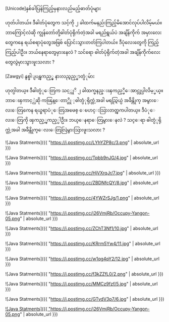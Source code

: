 [Unicode]နှစ်ခါပြန်ကြည့်မှနားလည်မည့်ဓာတ်ပုံများ

ဟုတ်ပါတယ်။ ဒီဓါတ်ပုံတွေက သင့်ကို ၂ ခါထက်မနည်းကြည့်မိအောင်လုပ်ပါလိမ့်မယ်။ ဘာကြောင့်လဲဆို ကျွန်တော်တို့ဓါတ်ပုံရိုက်တဲ့အခါ မရည်ရွယ်ပဲ အချိန်ကိုက် အမှားလေးတွေကနေ ရယ်စရာပုံတွေအဖြစ် ပြောင်းသွားတတ်ကြပါတယ်။ ဒီပုံလေးတွေကို ကြည့်ကြည့်ပါဦး။ ဘယ်နေရာတွေမှားနေလဲ ? သင်ရော ဓါတ်ပုံရိုက်တဲ့အခါ အချိန်ကိုက်လေးတွေလွဲမှားသွားဖူးသလား ?

[Zawgyi] နွစ္ခါျပန္ၾကည့္မွ နားလည္မည့္ဓာတ္ပံုမ်ား

ဟုတ္ပါတယ္။ ဒီဓါတ္ပံုေတြက သင့္ကုိ ၂ ခါထက္မနည္းၾကည့္မိေအာင္လုပ္ပါလိမ့္မယ္။ ဘာေၾကာင့္လဲဆို ကၽြန္ေတာ္တို ့ဓါတ္ပံုရိုက္တဲ့အခါ မရည္ရြယ္ပဲ အခ်ိန္ကိုက္ အမွားေလးေတြကေန ရယ္စရာပံုေတြအၿဖစ္ ေၿပာင္းသြားတတ္ၾကပါတယ္။ ဒီပံုေလးေတြကို ၾကည့္ၾကည့္ပါဦး။ ဘယ္ေနရာေတြမွားေနလဲ ? သင္ေရာ ဓါတ္ပံုရိုက္တဲ့အခါ အခ်ိန္ကိုက္ေလးေတြလြဲမွားသြားဖူးသလား ?

![Java Statments]({{ "https://i.postimg.cc/LYhYZP8c/3.png" | absolute_url }})

![Java Statments]({{ "https://i.postimg.cc/Tpbb9nJG/4.jpg" | absolute_url }})

![Java Statments]({{ "https://i.postimg.cc/HjVXrqJr/7.jpg" | absolute_url }})

![Java Statments]({{ "https://i.postimg.cc/ZBDNfcQY/8.jpg" | absolute_url }})

![Java Statments]({{ "https://i.postimg.cc/4YWZrSJg/1.png" | absolute_url }})

![Java Statments]({{ "https://i.postimg.cc/j26VmjRb/Occupy-Yangon-05.png" | absolute_url }})

![Java Statments]({{ "https://i.postimg.cc/ZChT3Nf1/10.jpg" | absolute_url }})

![Java Statments]({{ "https://i.postimg.cc/KRrm5Yw4/11.jpg" | absolute_url }})

![Java Statments]({{ "https://i.postimg.cc/w1qg4pY2/12.jpg" | absolute_url }})

![Java Statments]({{ "https://i.postimg.cc/f3kZZfL0/2.png" | absolute_url }})

![Java Statments]({{ "https://i.postimg.cc/MMCz9fzf/5.jpg" | absolute_url }})

![Java Statments]({{ "https://i.postimg.cc/GTvdV3p7/6.jpg" | absolute_url }})

<a href=""> ![Java Statments]({{ "https://i.postimg.cc/j26VmjRb/Occupy-Yangon-05.png" | absolute_url }}) </a>
